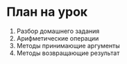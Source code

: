 # План на урок <br/>
1. Разбор домашнего задания  <br/>
2. Арифметические операции  <br/>
3. Методы принимающие аргументы  <br/>
4. Методы возвращающие результат  <br/>
